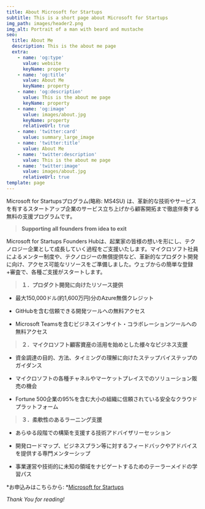 ```yaml
---
title: About Microsoft for Startups
subtitle: This is a short page about Microsoft for Startups
img_path: images/header2.png
img_alt: Portrait of a man with beard and mustache
seo:
  title: About Me
  description: This is the about me page
  extra:
    - name: 'og:type'
      value: website
      keyName: property
    - name: 'og:title'
      value: About Me
      keyName: property
    - name: 'og:description'
      value: This is the about me page
      keyName: property
    - name: 'og:image'
      value: images/about.jpg
      keyName: property
      relativeUrl: true
    - name: 'twitter:card'
      value: summary_large_image
    - name: 'twitter:title'
      value: About Me
    - name: 'twitter:description'
      value: This is the about me page
    - name: 'twitter:image'
      value: images/about.jpg
      relativeUrl: true
template: page
---
```

Microsoft for Startupsプログラム(略称: MS4SU) は、革新的な技術やサービスを有するスタートアップ企業のサービス立ち上げから顧客開拓まで徹底伴奏する無料の支援プログラムです。

> **Supporting all founders from idea to exit**

Microsoft for Startups Founders Hubは、起業家の皆様の想いを形にし、テクノロジー企業として成長していく過程をご支援いたします。マイクロソフト社員によるメンター制度や、テクノロジーの無償提供など、革新的なプロダクト開発に向け、アクセス可能なリソースをご準備しました。ウェブからの簡単な登録+審査で、各種ご支援がスタートします。

> **１．プロダクト開発に向けたリソース提供**

*   最大150,000ドル(約1,600万円)分のAzure無償クレジット

*   GitHubを含む信頼できる開発ツールへの無料アクセス

*   Microsoft Teamsを含むビジネスインサイト・コラボレーションツールへの無料アクセス

> **２．マイクロソフト顧客資産の活用を始めとした様々なビジネス支援**

*   資金調達の目的、方法、タイミングの理解に向けたステップバイステップのガイダンス

*   マイクロソフトの各種チャネルやマーケットプレイスでのソリューション販売の機会

*   Fortune 500企業の95%を含む大小の組織に信頼されている安全なクラウドプラットフォーム

> **３．柔軟性のあるラーニング支援**

*   あらゆる段階での構築を支援する技術アドバイザリーセッション

*   開発ロードマップ、ビジネスプラン等に対するフィードバックやアドバイスを提供する専門メンターシップ

*   事業運営や技術的に未知の領域をナビゲートするためのテーラーメイドの学習パス

\*お申込みはこちらから: \*[Microsoft for Startups](https://startups.microsoft.com/)

*Thank You for reading!*
